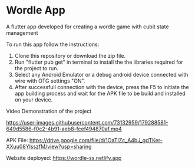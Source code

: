 # Wordle App

A flutter app developed for creating a wordle game with cubit state management

To run this app follow the instructions:

1) Clone this repository or download the zip file.
2) Run "flutter pub get" in terminal to install the the libraries required for the project to run. 
3) Select any Android Emulator or a debug android device connected with wire with OTG settings "ON".
4) After successfull connection with the device, press the F5 to initiate the app building process and wait for the APK file to be build and installed on your  device.

Video Demonstration of the project


https://user-images.githubusercontent.com/73132959/179288581-649d5586-f0c2-4b91-aeb8-fcef494870af.mp4

APK File: https://drive.google.com/file/d/1OaTIZc_A4bJ_gdTKer-XXuu08YlsszfM/view?usp=sharing


Website deployed: https://wordle-ss.netlify.app
